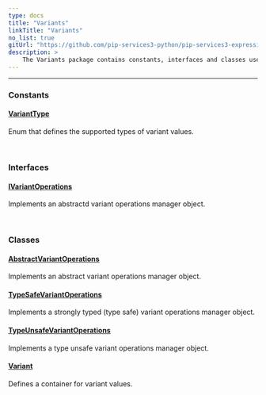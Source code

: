 ```yaml
---
type: docs
title: "Variants"
linkTitle: "Variants"
no_list: true
gitUrl: "https://github.com/pip-services3-python/pip-services3-expressions-python"
description: >
    The Variants package contains constants, interfaces and classes used to define variant values and their operations.
---
```

---
<div class="module-body"> 

### Constants

#### [VariantType](variant_type)
Enum that defines the supported types of variant values.

<br>

### Interfaces

#### [IVariantOperations](ivariant_operations)
Implements an abstractd variant operations manager object.

<br>

### Classes

#### [AbstractVariantOperations](abstract_variant_operations)
Implements an abstract variant operations manager object.

#### [TypeSafeVariantOperations](type_safe_variant_operations)
Implements a strongly typed (type safe) variant operations manager object.

#### [TypeUnsafeVariantOperations](type_unsafe_variant_operations)
Implements a type unsafe variant operations manager object.

#### [Variant](variant)
Defines a container for variant values.

</div>

